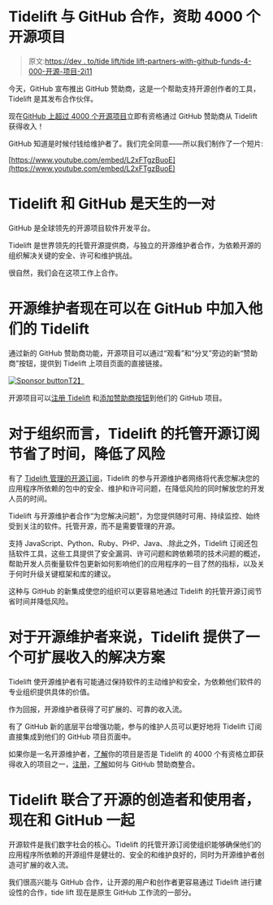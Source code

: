 # Tidelift 与 GitHub 合作，资助 4000 个开源项目

> 原文:[https://dev . to/tide lift/tide lift-partners-with-github-funds-4-000-开源-项目-2i11](https://dev.to/tidelift/tidelift-partners-with-github-funds-4-000-open-source-projects-2i11)

今天，GitHub 宣布推出 GitHub 赞助商，这是一个帮助支持开源创作者的工具，Tidelift 是其发布合作伙伴。

现在[GitHub 上超过 4000 个开源项目](https://blog.tidelift.com/is-your-package-eligible-for-income-on-tidelift-heres-the-complete-list-may-2019)立即有资格通过 GitHub 赞助商从 Tidelift 获得收入！

GitHub 知道是时候付钱给维护者了。我们完全同意——所以我们制作了一个短片:

[https://www.youtube.com/embed/L2xFTgzBuoE](https://www.youtube.com/embed/L2xFTgzBuoE)

# Tidelift 和 GitHub 是天生的一对

GitHub 是全球领先的开源项目软件开发平台。

Tidelift 是世界领先的托管开源提供商，与独立的开源维护者合作，为依赖开源的组织解决关键的安全、许可和维护挑战。

很自然，我们会在这项工作上合作。

# 开源维护者现在可以在 GitHub 中加入他们的 Tidelift

通过新的 GitHub 赞助商功能，开源项目可以通过“观看”和“分叉”旁边的新“赞助商”按钮，提供到 Tidelift 上项目页面的直接链接。

[![Sponsor button](../Images/0532d552e6bf8c2b1802f59f03d471f7.png)T2】](https://res.cloudinary.com/practicaldev/image/fetch/s--ItU7WOET--/c_limit%2Cf_auto%2Cfl_progressive%2Cq_auto%2Cw_880/https://blog.tidelift.com/hs-fs/hubfs/Screen%2520Shot%25202019-05-23%2520at%25204.58.10%2520AM.png%3Fwidth%3D2223%26name%3DScreen%2520Shot%25202019-05-23%2520at%25204.58.10%2520AM.png)

开源项目可以[注册 Tidelift](https://tidelift.com/about/lifter) 和[添加赞助商按钮](https://tidelift.com/subscription/how-to-connect-tidelift-with-github)到他们的 GitHub 项目。

# [](#for-organizations-tidelifts-managed-open-source-subscription-saves-time-and-reduces-risk)对于组织而言，Tidelift 的托管开源订阅节省了时间，降低了风险

有了 [Tidelift 管理的开源订阅](https://tidelift.com/subscription)，Tidelift 的参与开源维护者网络将代表您解决您的应用程序所依赖的包中的安全、维护和许可问题，在降低风险的同时解放您的开发人员的时间。

Tidelift 与开源维护者合作“为您解决问题”，为您提供随时可用、持续监控、始终受到关注的软件。托管开源，而不是需要管理的开源。

支持 JavaScript、Python、Ruby、PHP、Java、.除此之外，Tidelift 订阅还包括软件工具，这些工具提供了安全漏洞、许可问题和跨依赖项的技术问题的概述，帮助开发人员衡量软件包更新如何影响他们的应用程序的一目了然的指标，以及关于何时升级关键框架和库的建议。

这种与 GitHub 的新集成使您的组织可以更容易地通过 Tidelift 的托管开源订阅节省时间并降低风险。

# [](#for-open-source-maintainers-tidelift-provides-a-scalable-income-solution)对于开源维护者来说，Tidelift 提供了一个可扩展收入的解决方案

Tidelift 使开源维护者有可能通过保持软件的主动维护和安全，为依赖他们软件的专业组织提供具体的价值。

作为回报，开源维护者获得了可扩展的、可靠的收入流。

有了 GitHub 新的底层平台增强功能，参与的维护人员可以更好地将 Tidelift 订阅直接集成到他们的 GitHub 项目页面中。

如果你是一名开源维护者，[了解](https://blog.tidelift.com/is-your-package-eligible-for-income-on-tidelift-heres-the-complete-list-may-2019)你的项目是否是 Tidelift 的 4000 个有资格立即获得收入的项目之一，[注册](https://tidelift.com/about/lifter)，[了解](https://tidelift.com/subscription/how-to-connect-tidelift-with-github)如何与 GitHub 赞助商整合。

# Tidelift 联合了开源的创造者和使用者，现在和 GitHub 一起

开源软件是我们数字社会的核心。Tidelift 的托管开源订阅使组织能够确保他们的应用程序所依赖的开源组件是健壮的、安全的和维护良好的，同时为开源维护者创造可扩展的收入流。

我们很高兴能与 GitHub 合作，让开源的用户和创作者更容易通过 Tidelift 进行建设性的合作，tide lift 现在是原生 GitHub 工作流的一部分。
